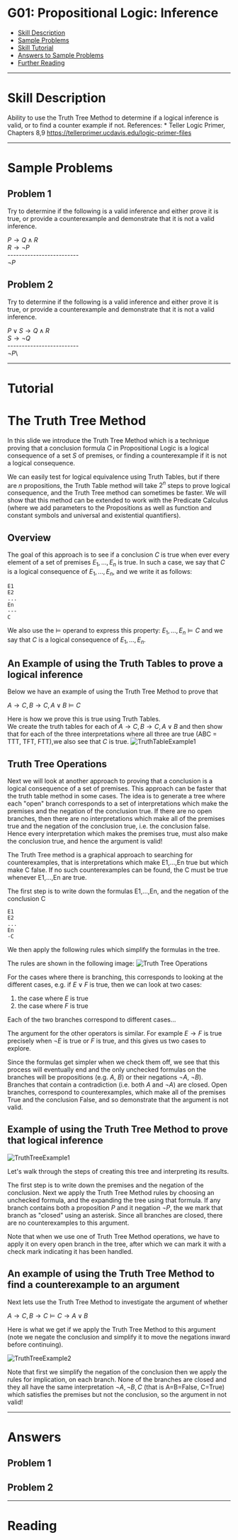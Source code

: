 # G01: Propositional Logic: Inference


* [Skill Description](#skill-description)
* [Sample Problems](#Sample-Problems)
* [Skill Tutorial](#Tutorial)
* [Answers to Sample Problems](#Answers)
* [Further Reading](#Reading)

---

# Skill Description

Ability to use the Truth Tree Method to determine if a logical inference is valid, or to find a counter example if not. References: * Teller Logic Primer, Chapters 8,9 https://tellerprimer.ucdavis.edu/logic-primer-files

---

# Sample Problems

## Problem 1

Try to determine if the following is a valid inference and 
either prove it is true, or provide a counterexample and demonstrate
that it is not a valid inference.

$P \rightarrow Q \wedge R$\
$R \rightarrow \neg P$\
-------------------------\
$\neg P$




## Problem 2

Try to determine if the following is a valid inference and 
either prove it is true, or provide a counterexample and demonstrate
that it is not a valid inference.

$P \vee S \rightarrow Q \wedge R$\
$S \rightarrow \neg Q$\
-------------------------\
$\neg P$\


---

# Tutorial

# The Truth Tree Method
In this slide we introduce the Truth Tree Method which is a technique proving that a conclusion formula $C$ in Propositional Logic
is a logical consequence of a set $S$ of premises, or finding a counterexample if it is not a logical consequence. 

We can easily test for logical equivalence using Truth Tables, but if there are $n$ propositions, the Truth Table method will take
$2^n$ steps to prove logical consequence, and the Truth Tree method can sometimes be faster. We will show that this method can be
extended to work with the Predicate Calculus 
(where we add parameters to the Propositions as well as function and constant symbols and universal and existential quantifiers).

## Overview
The goal of this approach is to see if a conclusion $C$ is true when ever every element of a set of premises $E_1,\ldots,E_n$ is true.
In such a case, we say that $C$ is a logical consequence of $E_1,\ldots,E_n$, and we write it as follows:

```
E1
E2
...
En
---
C
```
We also use the $\models$ operand to express this property:
$E_1,\ldots,E_n \models C$ and we say that $C$ is a logical consequence of $E_1,\ldots,E_n$.

## An Example of using the Truth Tables to prove a logical inference
Below we have an example of using the Truth Tree Method to prove that

$A\rightarrow C,  B\rightarrow C,  A\vee B  \models  C$

Here is how we prove this is true using Truth Tables.  
We create the truth tables for each of $A\rightarrow C, B\rightarrow C, A\vee B$
and then show that for each of the three interpretations where all three are true
(ABC = TTT, TFT, FTT),we also see that $C$ is true.
![TruthTableExample1](https://github.com/tjhickey724/discrete_math/blob/main/notes/propositional_calculus/TruthTableInference.jpg)






## Truth Tree Operations
Next we will look at another approach to proving that a conclusion is a logical consequence of a set of premises.
This approach can be faster that the truth table method in some cases. The idea is to generate a tree where
each "open" branch corresponds to a set of interpretations which make the premises and the negation of the conclusion true. If there are no open branches, then there are no interpretations which make all of the premises true and the negation of the conclusion true, i.e. the conclusion false.  Hence every interpretation which makes the premises true, must also make the conclusion true, and hence the argument is valid!

The Truth Tree method is a graphical approach to searching for counterexamples, that is interpretations which make E1,...,En true
but which make C false.  If no such counterexamples can be found, the C must be true whenever E1,...,En are true.

The first step is to write down the formulas E1,...,En, and the negation of the conclusion C
```
E1
E2
...
En
-C
```
We then apply the following rules which simplify the formulas in the tree.

The rules are shown in the following image:
![Truth Tree Operations](https://github.com/tjhickey724/discrete_math/blob/main/notes/propositional_calculus/TruthTreeOperations.jpg)

For the cases where there is branching, this corresponds to looking at the different cases, e.g. if $E \vee F$ is true, then we can look at two cases:
1) the case where $E$ is true
2) the case where $F$ is true

Each of the two branches correspond to different cases...

The argument for the other operators is similar. For example $E \rightarrow F$ is true precisely when
$\neg E$ is true or $F$ is true, and this gives us two cases to explore.

Since the formulas get simpler when we check them off, we see that this process will eventually end and the only unchecked formulas on the branches will be propositions (e.g. $A$, $B$) or their negations $\neg A$, $\neg B$).  Branches that contain a contradiction (i.e. both $A$ and $\neg A$) are closed. Open branches, correspond to counterexamples, which make all of the premises True and the conclusion False, and so demonstrate that the argument is not valid.



## Example of using the Truth Tree Method to prove that logical inference

![TruthTreeExample1](https://github.com/tjhickey724/discrete_math/blob/main/notes/propositional_calculus/TreeMethodExample1.jpg)

Let's walk through the steps of creating this tree and interpreting its results.

The first step is to write down the premises and the negation of the conclusion.
Next we apply the Truth Tree Method rules by choosing an unchecked formula, and the expanding the tree using that formula.
If any branch contains both a proposition $P$ and it negation $\neg P$, the we mark that branch as "closed" using an asterisk.
Since all branches are closed, there are no counterexamples to this argument.

Note that when we use one of Truth Tree Method operations, we have to apply it on every open branch in the tree, after which we can
mark it with a check mark indicating it has been handled.

## An example of using the Truth Tree Method to find a counterexample to an argument
Next lets use the Truth Tree Method to investigate the argument of whether

$A\rightarrow C, B\rightarrow C \models C\rightarrow A \vee B$

Here is what we get if we apply the Truth Tree Method to this argument
(note we negate the conclusion and simplify it to move the negations inward before continuing).

![TruthTreeExample2](https://github.com/tjhickey724/discrete_math/blob/main/notes/propositional_calculus/TreeMethodExample2.jpg)

Note that first we simplify the negation of the conclusion then we apply the rules for implication, on each branch. None of the
branches are closed and they all have the same interpretation $\neg A, \neg B, C$ (that is A=B=False, C=True) which satisfies the premises but not the conclusion,
so the argument in not valid!








---

# Answers

## Problem 1

## Problem 2

---

# Reading

